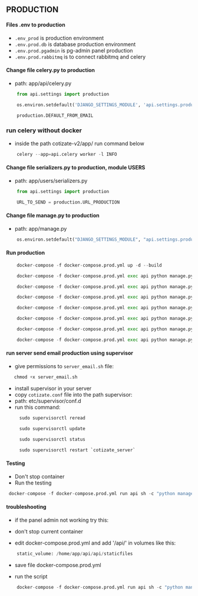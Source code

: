 ## PRODUCTION

#### Files .env to production

-   `.env_prod` is production environment
-   `.env.prod.db` is database production environment
-   `.env.prod.pgadmin` is pg-admin panel production
-   `.env.prod.rabbitmq` is to connect rabbitmq and celery

#### Change file celery.py to production

-   path: app/api/celery.py

```python
    from api.settings import production
```

```python
    os.environ.setdefault('DJANGO_SETTINGS_MODULE', 'api.settings.production')
```

```python
    production.DEFAULT_FROM_EMAIL
```
### run celery without docker
- inside the path cotizate-v2/app/ run command below

```python
    celery --app=api.celery worker -l INFO
```

#### Change file serializers.py to production, module USERS

-   path: app/users/serializers.py

```python
    from api.settings import production
```

```python
    URL_TO_SEND = production.URL_PRODUCTION
```

#### Change file manage.py to production

-   path: app/manage.py

```python
    os.environ.setdefault("DJANGO_SETTINGS_MODULE", "api.settings.production")
```

#### Run production

```python
    docker-compose -f docker-compose.prod.yml up -d --build
```

```python
    docker-compose -f docker-compose.prod.yml exec api python manage.py migrate
```

```python
    docker-compose -f docker-compose.prod.yml exec api python manage.py county_city
```

```python
    docker-compose -f docker-compose.prod.yml exec api python manage.py users
```

```python
    docker-compose -f docker-compose.prod.yml exec api python manage.py campaing_header_body
```

```python
    docker-compose -f docker-compose.prod.yml exec api python manage.py phases
```

```python
    docker-compose -f docker-compose.prod.yml exec api python manage.py rewards
```

```python
    docker-compose -f docker-compose.prod.yml exec api python manage.py comments
```
#### run server send email production using supervisor

-   give permissions to `server_email.sh` file:

```python
   chmod +x server_email.sh
```

-   install supervisor in your server
-   copy `cotizate.conf` file into the path supervisor:
-   path: etc/supervisor/conf.d
-   run this command:

```python
     sudo supervisorctl reread
```

```python
     sudo supervisorctl update
```

```python
     sudo supervisorctl status
```

```python
     sudo supervisorctl restart `cotizate_server`
```

#### Testing

-   Don't stop container
-   Run the testing

```python
 docker-compose -f docker-compose.prod.yml run api sh -c "python manage.py test && flake8"
```

#### troubleshooting

-   if the panel admin not working try this:

-   don't stop current container

-   edit docker-compose.prod.yml and add '/api/' in volumes like this:

```python
    static_volume: /home/app/api/api/staticfiles
```

-   save file docker-compose.prod.yml

-   run the script

```python
    docker-compose -f docker-compose.prod.yml run api sh -c "python manage.py collectstatic --no-input --clear"
```
